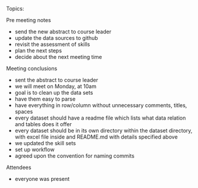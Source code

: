 Topics:

Pre meeting notes

- send the new abstract to course leader
- update the data sources to github
- revisit the assessment of skills
- plan the next steps
- decide about the next meeting time


Meeting conclusions

- sent the abstract to course leader
- we will meet on Monday, at 10am
- goal is to clean up the data sets
 - have them easy to parse
 - have everything in row/column without unnecessary comments, titles, spaces
 - every dataset should have a readme file which lists what data relation and tables does it offer
 - every dataset should be in its own directory within the dataset directory, with excel file inside and README.md with details specified above
- we updated the skill sets
- set up workflow
- agreed upon the convention for naming commits


Attendees

- everyone was present
